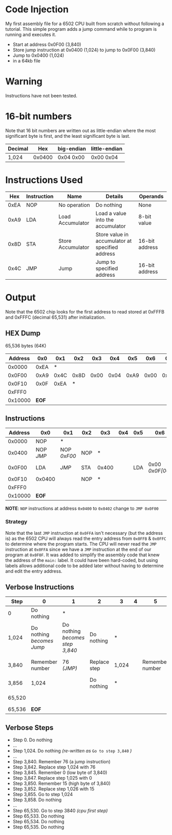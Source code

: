# Code Injection

My first assembly file for a 6502 CPU built from scratch without following a tutorial. This simple program adds a jump command while to program is running and executes it.

* Start at address 0x0F00 (3,840)
* Store jump instruction at 0x0400 (1,024) to jump to 0x0F00 (3,840)
* Jump to 0x0400 (1,024)
* in a 64kb file

# Warning
Instructions have not been tested.

# 16-bit numbers
Note that 16 bit numbers are written out as little-endian where the most significant byte is first, and the least significant byte is last.

| Decimal | Hex | big-endian | little-endian |
| - | - | - | - |
| 1,024 | 0x0400 | 0x04 0x00 | 0x00 0x04 |

# Instructions Used

| Hex | Instruction | Name | Details | Operands |
| - | - | - | - | - |
| 0xEA | NOP | No operation | Do nothing | None |
| 0xA9 | LDA | Load Accumulator | Load a value into the accumulator | 8-bit value |
| 0x8D | STA | Store Accumulator | Store value in accumulator at specified address | 16-bit address |
| 0x4C | JMP | Jump | Jump to specified address | 16-bit address |

# Output

Note that the 6502 chip looks for the first address to read stored at 0xFFFB and 0xFFFC (decimal 65,531) after initialization.

## HEX Dump

65,536 bytes (64K)

| Address | 0x0 | 0x1 | 0x2 | 0x3 | 0x4 | 0x5 | 0x6 | 0x7 | 0x8 | 0x9 | 0xA | 0xB | 0xC | 0xD | 0xE | 0xF |
| --- | - | - | - | - | - | - | - | - | - | - | - | - | - | - | - | - |
| 0x0000 | 0xEA | * |  |  |  |  |  |  |  |  |  |  |  |  |  |  |
| 0x0F00 | 0xA9 | 0x4C | 0x8D | 0x00 | 0x04 | 0xA9 | 0x00 | 0x8Dx | 0x01 | 0x04 | 0xA9 | 0x0F | 0x8D | 0x02 | 0x04 | 0x00  |
| 0x0F10 | 0x0F | 0xEA | * |
| 0xFFF0 |  |  |  |  |  |  |  |  |  |  | 0x4C | 0x00 | 0x0F | 0xEA | * | |
| 0x10000 | **EOF** |


## Instructions

| Address | 0x0 | 0x1 | 0x2 | 0x3 | 0x4 | 0x5 | 0x6 | 0x7 | 0x8 | 0x9 | 0xA | 0xB | 0xC | 0xD | 0xE | 0xF |
| --- | - | - | - | - | - | - | - | - | - | - | - | - | - | - | - | - |
| 0x0000 | NOP | * |  
| 0x0400 | NOP *JMP* | NOP *0xF00* | NOP | * |  
| 0x0F00 | LDA | *JMP* | STA | 0x400 | | LDA | 0x00 *0x0F[00]* | STA | 0x401 | | LDA | 0x0F *0x[0F]00* | STA | 0x402 | | JMP |
| 0x0F10 | 0x0400 |  | NOP | * |  |
| 0xFFF0 |  |  |  |  |  |  |  |  |  |  | JMP | 0xF00 | | NOP | * | |
| 0x10000 | **EOF** |

**NOTE**: `NOP` instructions at address `0x0400` to `0x0402` change to `JMP 0x0F00`

### Strategy
Note that the last `JMP` instruction at `0x0FFA` isn't necessary (but the address is) as the 6502 CPU will always read the entry address from `0x0FFB` & `0x0FFC` to determine where the program starts. The CPU will never read the `JMP` instruction at `0x0FFA` since we have a `JMP` instruction at the end of our program at `0x0F0F`. It was added to simplify the assembly code that knew the address of the `main:` label. It could have been hard-coded, but using labels allows additional code to be added later without having to determine and edit the entry address.

## Verbose Instructions

| Step | 0 | 1 | 2 | 3 | 4 | 5 | 6 | 7 | 8 | 9 | 10 | 11 | 12 | 13 | 14 | 15 |
| --- | - | - | - | - | - | - | - | - | - | - | - | - | - | - | - | - |
| 0 | Do nothing | * |
| 1,024 | Do nothing *becomes Jump* | Do nothing *becomes step 3,840* | Do nothing | * |
| 3,840 | Remember number | 76 *(JMP)* | Replace step | 1,024 | | Remember number | 0 | Replace step | 1,025 || Remember number | 15 | Replace step | 1,025 | | Go to step |
| 3,856 | 1,024 |  | Do nothing | * |  |  |
| 65,520 |  |  |  |  |  |  |  |  |  |  | Go to step | 3,840 | | Do nothing | * | |
| 65,536 | **EOF** |

## Verbose Steps

* Step 0. Do nothing
* ...
* Step 1,024. Do nothing *(re-written as* `Go to step 3,840` *)*
* ...
* Step 3,840. Remember 76 (a jump instruction)
* Step 3,842. Replace step 1,024 with 76
* Step 3,845. Remember 0 (low byte of 3,840)
* Step 3,847. Replace step 1,025 with 0
* Step 3,850. Remember 15 (high byte of 3,840)
* Step 3,852. Replace step 1,026 with 15
* Step 3,855. Go to step 1,024
* Step 3,858. Do nothing
* ...
* Step 65,530. Go to step 3840 *(cpu first step)*
* Step 65,533. Do nothing
* Step 65,534. Do nothing
* Step 65,535. Do nothing
